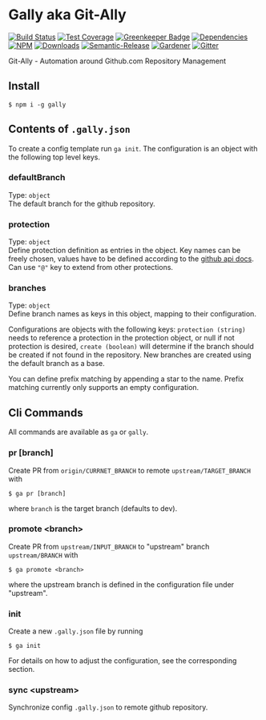 # Gally aka Git-Ally

[![Build Status](https://img.shields.io/travis/loopmediagroup/gally/master.svg)](https://travis-ci.org/loopmediagroup/gally)
[![Test Coverage](https://img.shields.io/coveralls/loopmediagroup/gally/master.svg)](https://coveralls.io/github/loopmediagroup/gally?branch=master)
[![Greenkeeper Badge](https://badges.greenkeeper.io/loopmediagroup/gally.svg)](https://greenkeeper.io/)
[![Dependencies](https://david-dm.org/loopmediagroup/gally/status.svg)](https://david-dm.org/loopmediagroup/gally)
[![NPM](https://img.shields.io/npm/v/gally.svg)](https://www.npmjs.com/package/gally)
[![Downloads](https://img.shields.io/npm/dt/gally.svg)](https://www.npmjs.com/package/gally)
[![Semantic-Release](https://github.com/simlu/js-gardener/blob/master/assets/icons/semver.svg)](https://github.com/semantic-release/semantic-release)
[![Gardener](https://github.com/simlu/js-gardener/blob/master/assets/badge.svg)](https://github.com/simlu/js-gardener)
[![Gitter](https://github.com/simlu/js-gardener/blob/master/assets/icons/gitter.svg)](https://gitter.im/loopmediagroup/gally)

Git-Ally - Automation around Github.com Repository Management

## Install

    $ npm i -g gally

## Contents of `.gally.json`

To create a config template run `ga init`. The configuration is an object with the following top level keys.

### defaultBranch

Type: `object`<br>
The default branch for the github repository.

### protection

Type: `object`<br>
Define protection definition as entries in the object. Key names can be freely chosen, values have to be defined according to the [github api docs](https://developer.github.com/v3/repos/branches/#update-branch-protection). Can use `"@"` key to extend from other protections.

### branches

Type: `object`<br>
Define branch names as keys in this object, mapping to their configuration. 

Configurations are objects with the following keys: `protection (string)` needs to reference a protection in the protection object, or null if not protection is desired, `create (boolean)` will determine if the branch should be created if not found in the repository. New branches are created using the default branch as a base.

You can define prefix matching by appending a star to the name. Prefix matching currently only supports an empty configuration.

## Cli Commands

All commands are available as `ga` or `gally`.

### pr [branch]

Create PR from `origin/CURRNET_BRANCH` to remote `upstream/TARGET_BRANCH` with

    $ ga pr [branch]

where `branch` is the target branch (defaults to dev).

### promote \<branch\>

Create PR from `upstream/INPUT_BRANCH` to "upstream" branch `upstream/BRANCH` with

    $ ga promote <branch>

where the upstream branch is defined in the configuration file under "upstream".

### init

Create a new `.gally.json` file by running

    $ ga init

For details on how to adjust the configuration, see the corresponding section.

### sync \<upstream\>

Synchronize config `.gally.json` to remote github repository.
